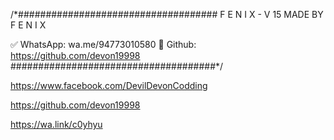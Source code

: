 /*####################################
                 F E N I X - V 15
             MADE BY F E N I X
       
✅ WhatsApp: wa.me/94773010580
👥 Github: https://github.com/devon19998
#####################################*/

https://www.facebook.com/DevilDevonCodding

https://github.com/devon19998

https://wa.link/c0yhyu